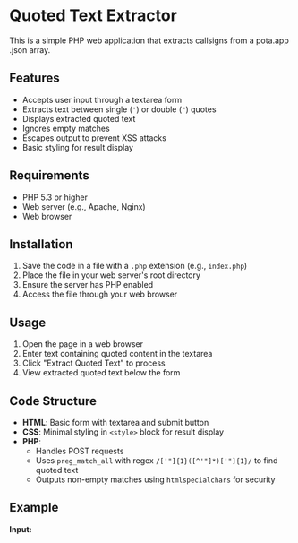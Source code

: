 # Quoted Text Extractor
This is a simple PHP web application that extracts callsigns from a pota.app .json array.

## Features
- Accepts user input through a textarea form
- Extracts text between single (`'`) or double (`"`) quotes
- Displays extracted quoted text
- Ignores empty matches
- Escapes output to prevent XSS attacks
- Basic styling for result display

## Requirements
- PHP 5.3 or higher
- Web server (e.g., Apache, Nginx)
- Web browser

## Installation
1. Save the code in a file with a `.php` extension (e.g., `index.php`)
2. Place the file in your web server's root directory
3. Ensure the server has PHP enabled
4. Access the file through your web browser

## Usage
1. Open the page in a web browser
2. Enter text containing quoted content in the textarea
3. Click "Extract Quoted Text" to process
4. View extracted quoted text below the form

## Code Structure
- **HTML**: Basic form with textarea and submit button
- **CSS**: Minimal styling in `<style>` block for result display
- **PHP**: 
  - Handles POST requests
  - Uses `preg_match_all` with regex `/['"]{1}([^'"]*)['"]{1}/` to find quoted text
  - Outputs non-empty matches using `htmlspecialchars` for security

## Example
**Input:**